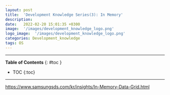 ```yaml
---
layout: post
title:  'Development Knowledge Series(3): In Memory'
description: 
date:   2022-02-20 15:01:35 +0300
image:  '/images/development_knowledge_logo.png'
logo_image:  '/images/development_knowledge_logo.png'
categories: Development_knowledge
tags: OS
---
```

---

**Table of Contents**
{: #toc }
*  TOC
{:toc}

---

https://www.samsungsds.com/kr/insights/In-Memory-Data-Grid.html